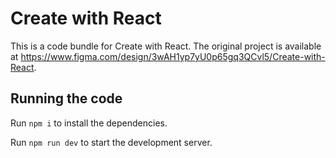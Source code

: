 
  # Create with React

  This is a code bundle for Create with React. The original project is available at https://www.figma.com/design/3wAH1yp7yU0p65gq3QCvl5/Create-with-React.

  ## Running the code

  Run `npm i` to install the dependencies.

  Run `npm run dev` to start the development server.
  